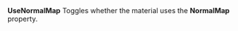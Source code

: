 <tr>
<td><strong>UseNormalMap</strong></td>
<td></td>
<td></td>
<td>Toggles whether the material uses the <strong>NormalMap</strong> property.</td>
</tr>
